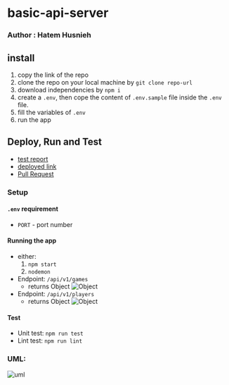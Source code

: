 # basic-api-server  

### Author : Hatem Husnieh  

## install  
1. copy the link of the repo
1. clone the repo on your local machine by `git clone repo-url`
1. download independencies by `npm i`
1. create a `.env`, then cope the content of `.env.sample` file inside the `.env` file.
1. fill the variables of `.env`
1. run the app

## Deploy, Run and Test
- [test report]()
- [deployed link]()
- [Pull Request]()

### Setup  
#### `.env` requirement
  - `PORT` - port number  

#### Running the app  
- either:
  1. `npm start`
  1. `nodemon`
- Endpoint: `/api/v1/games`
  - returns Object
    ![Object]()
- Endpoint: `/api/v1/players`
  - returns Object
    ![Object]()  
#### Test 
- Unit test: `npm run test`
- Lint test: `npm run lint`

### UML:  
![uml]()